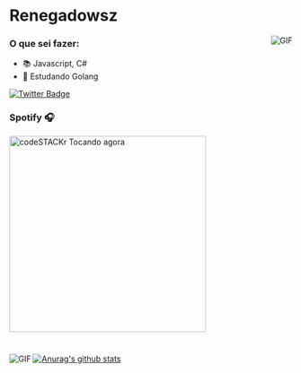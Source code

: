 #                                                                   Renegadowsz

<img align="right" alt="GIF" src="https://pa1.narvii.com/6376/ea035b97ab5a57e92d0d342d36423c463268722b_hq.gif"/>



### O que sei fazer: 

- 📚 Javascript, C#
- 📖 Estudando Golang

[![Twitter Badge](https://img.shields.io/badge/-@ogrenegado7-2ccce9?style=flat-square&labelColor=2ccce9&logo=twitter&logoColor=white&link=https://twitter.com/ogrenegado7)](https://twitter.com/ogrenegado7) 

### Spotify 🎧
[<img src="https://now-playing-codeSTACKr.vercel.app/api/spotify-playing" alt="codeSTACKr Tocando agora" width="350" />](https://open.spotify.com/user/renegadowsz)

#

<img align="left" alt="GIF" src="https://data.whicdn.com/images/251864800/original.gif" />




[![Anurag's github stats](https://github-readme-stats.vercel.app/api?username=ogrenegado7)](https://github.com/anuraghazra/github-readme-stats)
